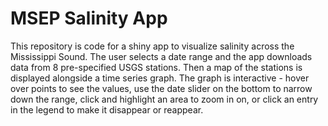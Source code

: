 # MSEP Salinity App  

This repository is code for a shiny app to visualize salinity across the Mississippi Sound. The user selects a date range and the app downloads data from 8 pre-specified USGS stations. Then a map of the stations is displayed alongside a time series graph. The graph is interactive - hover over points to see the values, use the date slider on the bottom to narrow down the range, click and highlight an area to zoom in on, or click an entry in the legend to make it disappear or reappear.

